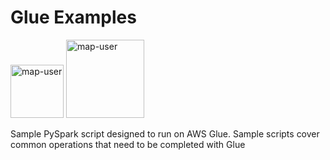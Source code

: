 # Glue Examples

<img width="85" alt="map-user" src="https://img.shields.io/badge/views-2144-green"> <img width="125" alt="map-user" src="https://img.shields.io/badge/unique visits-477-green">

Sample PySpark script designed to run on AWS Glue. Sample scripts cover common operations that need to be completed with Glue
